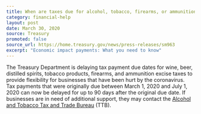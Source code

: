 ```yaml
---
title: When are taxes due for alcohol, tobacco, firearms, or ammunition businesses?
category: financial-help
layout: post
date: March 30, 2020
source: Treasury
promoted: false
source_url: https://home.treasury.gov/news/press-releases/sm963
excerpt: "Economic impact payments: What you need to know"
---
```


The Treasury Department is delaying tax payment due dates for wine, beer, distilled spirits, tobacco products, firearms, and ammunition excise taxes to provide flexibility for businesses that have been hurt by the coronavirus. Tax payments that were originally due between March 1, 2020 and July 1, 2020 can now be delayed for up to 90 days after the original due date. If businesses are in need of additional support, they may contact the [Alcohol and Tobacco Tax and Trade Bureau](https://www.ttb.gov/contact-nrc) (TTB).
